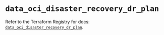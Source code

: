 # `data_oci_disaster_recovery_dr_plan`

Refer to the Terraform Registry for docs: [`data_oci_disaster_recovery_dr_plan`](https://registry.terraform.io/providers/oracle/oci/7.19.0/docs/data-sources/disaster_recovery_dr_plan).
